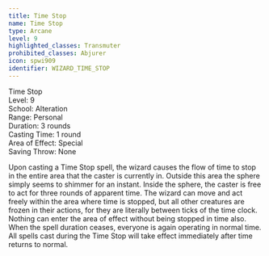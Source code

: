 ```yaml
---
title: Time Stop
name: Time Stop
type: Arcane
level: 9
highlighted_classes: Transmuter
prohibited_classes: Abjurer
icon: spwi909
identifier: WIZARD_TIME_STOP
---
```

Time Stop  
Level: 9  
School: Alteration  
Range: Personal  
Duration: 3 rounds  
Casting Time: 1 round  
Area of Effect: Special  
Saving Throw: None  
  
Upon casting a Time Stop spell, the wizard causes the flow of time to stop in the entire area that the caster is currently in. Outside this area the sphere simply seems to shimmer for an instant. Inside the sphere, the caster is free to act for three rounds of apparent time. The wizard can move and act freely within the area where time is stopped, but all other creatures are frozen in their actions, for they are literally between ticks of the time clock. Nothing can enter the area of effect without being stopped in time also. When the spell duration ceases, everyone is again operating in normal time. All spells cast during the Time Stop will take effect immediately after time returns to normal.  

